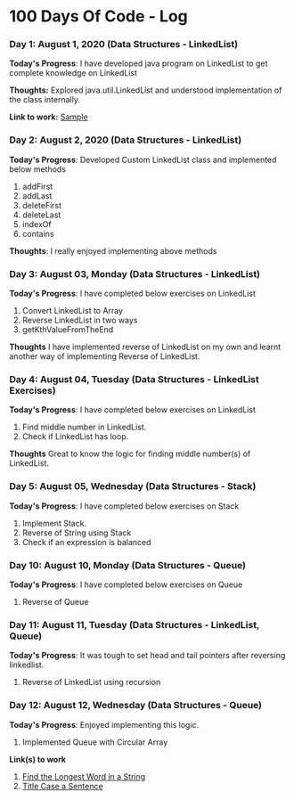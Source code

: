 # 100 Days Of Code - Log

### Day 1: August 1, 2020 (Data Structures - LinkedList)

**Today's Progress**: I have developed java program on LinkedList to get complete knowledge on LinkedList 

**Thoughts:** Explored java.util.LinkedList and understood implementation of the class internally. 

**Link to work:** [Sample](http://www.example.com)

### Day 2: August 2, 2020 (Data Structures - LinkedList)

**Today's Progress**: Developed Custom LinkedList class and implemented below methods
1. addFirst
2. addLast
3. deleteFirst
4. deleteLast
5. indexOf
6. contains

**Thoughts**: I really enjoyed implementing above methods


### Day 3: August 03, Monday (Data Structures - LinkedList)

**Today's Progress**: I have completed below exercises on LinkedList

1. Convert LinkedList to Array
2. Reverse LinkedList in two ways
3. getKthValueFromTheEnd

**Thoughts** I have implemented reverse of LinkedList on my own and learnt another way of implementing Reverse of LinkedList. 

### Day 4: August 04, Tuesday (Data Structures - LinkedList Exercises)

**Today's Progress**: I have completed below exercises on LinkedList

1. Find middle number in LinkedList.
2. Check if LinkedList has loop.

**Thoughts** Great to know the logic for finding middle number(s) of LinkedList. 

### Day 5: August 05, Wednesday (Data Structures - Stack)

**Today's Progress**: I have completed below exercises on Stack

1. Implement Stack.
2. Reverse of String using Stack
3. Check if an expression is balanced

### Day 10: August 10, Monday (Data Structures - Queue)

**Today's Progress**: I have completed below exercises on Queue

1. Reverse of Queue

### Day 11: August 11, Tuesday (Data Structures - LinkedList, Queue)

**Today's Progress**: It was tough to set head and tail pointers after reversing linkedlist. 

1. Reverse of LinkedList using recursion

### Day 12: August 12, Wednesday (Data Structures - Queue)

**Today's Progress**: Enjoyed implementing this logic. 

1. Implemented Queue with Circular Array



**Link(s) to work**
1. [Find the Longest Word in a String](https://www.freecodecamp.com/challenges/find-the-longest-word-in-a-string)
2. [Title Case a Sentence](https://www.freecodecamp.com/challenges/title-case-a-sentence)
